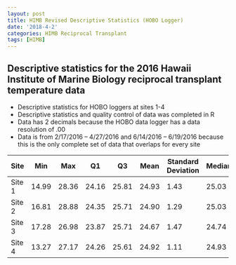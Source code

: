 ```yaml
---
layout: post
title: HIMB Revised Descriptive Statistics (HOBO Logger)
date: '2018-4-2'
categories: HIMB Reciprocal Transplant
tags: [HIMB]
---
```


## Descriptive statistics for the 2016 Hawaii Institute of Marine Biology reciprocal transplant temperature data


* Descriptive statistics for HOBO loggers at sites 1-4
* Descriptive statistics and quality control of data was completed in R
* Data has 2 decimals because the HOBO data logger has a data resolution of .00
* Data is from 2/17/2016 – 4/27/2016 and 6/14/2016 – 6/19/2016 because this is the only complete set of data that overlaps for every site

| Site   | Min   | Max   | Q1    | Q3    | Mean  | Standard Deviation | Median |
|--------|-------|-------|-------|-------|-------|--------------------|--------|
| Site 1 | 14.99 | 28.36 | 24.16 | 25.81 | 24.93 | 1.43               | 25.03  |
| Site 2 | 16.81 | 28.88 | 24.35 | 25.71 | 24.90 | 1.29               | 25.03  |
| Site 3 | 17.28 | 26.98 | 23.87 | 25.71 | 24.67 | 1.47               | 24.74  |
| Site 4 | 13.27 | 27.17 | 24.26 | 25.61 | 24.92 | 1.11               | 24.93  |
